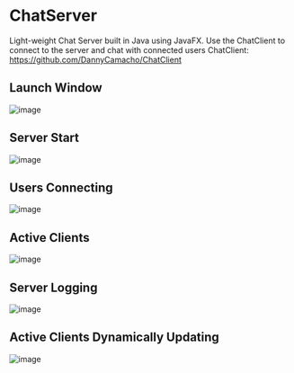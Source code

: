 # ChatServer

Light-weight Chat Server built in Java using JavaFX. Use the ChatClient to connect to the server and chat with connected users
ChatClient: https://github.com/DannyCamacho/ChatClient

## Launch Window

![image](https://github.com/DannyCamacho/ChatServer/assets/91514165/a5866040-23fe-4a56-8335-9bf6e05cc7fb)


## Server Start

![image](https://github.com/DannyCamacho/ChatServer/assets/91514165/4c0c95c0-9683-4e5d-a179-943294bf0a97)


## Users Connecting

![image](https://github.com/DannyCamacho/ChatServer/assets/91514165/c8bee212-4290-4599-a884-d703ddf1032a)


## Active Clients

![image](https://github.com/DannyCamacho/ChatServer/assets/91514165/0a0b0b5a-2fe2-48d6-bc21-2f66fc10520c)


## Server Logging

![image](https://github.com/DannyCamacho/ChatServer/assets/91514165/d46f4fbc-4e96-40c9-9cf1-b1d9816c7570)


## Active Clients Dynamically Updating

![image](https://github.com/DannyCamacho/ChatServer/assets/91514165/ef74d7bb-0e3a-4b29-bcb1-961ea23daef9)
